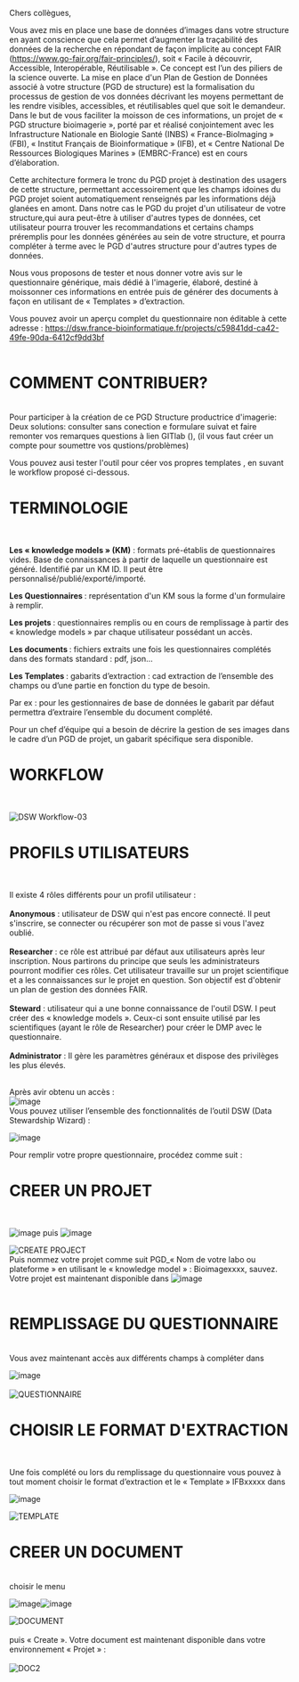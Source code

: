 Chers collègues,

Vous avez mis en place une base de données d’images dans votre structure en ayant conscience que cela permet d’augmenter la traçabilité des données de la recherche en répondant de façon implicite au concept FAIR (https://www.go-fair.org/fair-principles/), soit « Facile à découvrir, Accessible, Interopérable, Réutilisable ». Ce concept est l’un des piliers de la science ouverte. La mise en place d'un Plan de Gestion de Données associé à votre structure (PGD de structure) est la formalisation du processus de gestion de vos  données décrivant les moyens permettant de les rendre visibles, accessibles, et réutilisables quel que soit le demandeur.
Dans le but de vous faciliter la moisson de ces informations, un projet de « PGD structure bioimagerie », porté par et réalisé conjointement avec les Infrastructure Nationale en Biologie Santé (INBS) « France-BioImaging » (FBI), « Institut Français de Bioinformatique » (IFB), et « Centre National De Ressources Biologiques Marines » (EMBRC-France) est en cours d’élaboration.

Cette architecture formera le tronc du PGD projet à destination des usagers de cette structure, permettant accessoirement que les champs idoines du PGD projet soient automatiquement renseignés par les informations déjà glanées en amont. Dans notre cas le PGD du projet d'un utilisateur de votre structure,qui aura peut-être à utiliser d'autres types de données, cet utilisateur pourra trouver les recommandations et certains champs préremplis pour les données générées au sein de votre structure, et pourra compléter à terme avec le PGD d'autres structure pour d'autres types de données.

Nous vous proposons de tester et nous donner votre avis sur le questionnaire générique, mais dédié à l'imagerie, élaboré, destiné à moissonner ces informations en entrée puis de générer des documents à façon en utilisant de « Templates » d’extraction.

Vous pouvez avoir un aperçu complet du questionnaire non éditable à cette adresse : https://dsw.france-bioinformatique.fr/projects/c59841dd-ca42-49fe-90da-6412cf9dd3bf<br><br>

<h1><strong>COMMENT CONTRIBUER?</h1></strong><br>
Pour participer à la création de ce PGD Structure productrice d'imagerie:<br>  
Deux solutions: consulter sans conection e formulare suivat et faire remonter vos remarques questions à lien GITlab (), (il vous faut créer un compte pour soumettre vos qustions/problèmes) <br>  

Vous pouvez ausi tester l'outil pour céer vos propres templates , en suvant le workflow proposé ci-dessous.<br>  

<h1><strong>TERMINOLOGIE</h1></strong><br>

<strong>Les « knowledge models » (KM)</strong> : formats pré-établis de questionnaires vides. Base de connaissances à partir de laquelle un questionnaire est généré. Identifié par un KM ID. Il peut être personnalisé/publié/exporté/importé.

<strong>Les Questionnaires </strong> : représentation d'un KM sous la forme d'un formulaire à remplir.

<strong> Les projets </strong> : questionnaires remplis ou en cours de remplissage à partir des « knowledge models » par chaque utilisateur possédant un accès.

<strong>Les documents </strong> : fichiers extraits une fois les questionnaires complétés dans des formats standard : pdf, json…

<strong>Les Templates </strong> : gabarits d’extraction : cad extraction de l’ensemble des champs ou d’une partie en fonction du type de besoin.

Par ex : pour les gestionnaires de base de données le gabarit par défaut permettra d’extraire l’ensemble du document complété.

Pour un chef d’équipe qui a besoin de décrire la gestion de ses images dans le cadre d’un PGD de projet, un gabarit spécifique sera disponible.

<h1><strong>WORKFLOW</h1></strong><br>

![DSW Workflow-03](https://user-images.githubusercontent.com/84018042/117858359-1c032380-b28e-11eb-94ec-167659eaa82c.png)

<h1><strong>PROFILS UTILISATEURS</h1></strong><br>

Il existe 4 rôles différents pour un profil utilisateur :<br>   
<strong>Anonymous</strong> : utilisateur de DSW qui n'est pas encore connecté. Il peut s'inscrire, se connecter ou récupérer son mot de passe si vous l'avez oublié.<br><br>
<strong>Researcher</strong> : ce rôle est attribué par défaut aux utilisateurs après leur inscription. Nous partirons du principe que seuls les administrateurs pourront modifier ces rôles. Cet utilisateur travaille sur un projet scientifique et a les connaissances sur le projet en question. Son objectif est d'obtenir un plan de gestion des données
               FAIR.<br>    
<strong>Steward</strong> : utilisateur qui a une bonne connaissance de l'outil DSW. I peut créer  des « knowledge models ». Ceux-ci sont ensuite utilisé par les scientifiques (ayant le rôle de Researcher) pour créer le DMP avec le questionnaire.<br><br>
<strong>Administrator</strong> : Il gère les paramètres généraux et dispose des privilèges les plus élevés.<br><br>  
   

Après avir obtenu un accès :  <br>
![image](https://user-images.githubusercontent.com/19286219/115886454-3b5a1e00-a451-11eb-97f9-542e76f85d6d.png)<br>
Vous pouvez utiliser l’ensemble des fonctionnalités de l’outil DSW (Data Stewardship Wizard) :

![image](https://user-images.githubusercontent.com/19286219/115886496-457c1c80-a451-11eb-9d30-aaa4eacc82c1.png)

Pour remplir votre propre questionnaire, procédez comme suit :<br>

<h1><strong>CREER UN PROJET</h1></strong><br>

![image](https://user-images.githubusercontent.com/19286219/115886648-6d6b8000-a451-11eb-850c-357b62142269.png) puis ![image](https://user-images.githubusercontent.com/19286219/115886669-74928e00-a451-11eb-88f9-777cbc12be9c.png)

![CREATE PROJECT](https://user-images.githubusercontent.com/84018042/117863476-1a3c5e80-b294-11eb-82a8-ea8b803de1fd.png)<br>
Puis nommez votre projet comme suit PGD_« Nom de votre labo ou plateforme » en utilisant le « knowledge model » : Bioimagexxxx, sauvez.
Votre projet est maintenant disponible dans ![image](https://user-images.githubusercontent.com/19286219/115886735-8411d700-a451-11eb-9337-ea85e8962af3.png)<br><br>

<h1><strong>REMPLISSAGE DU QUESTIONNAIRE</h1></strong><br>
Vous avez maintenant accès aux différents champs à compléter dans

![image](https://user-images.githubusercontent.com/19286219/115886786-8ecc6c00-a451-11eb-9f2e-a8db285a66a3.png)<br><br>
![QUESTIONNAIRE](https://user-images.githubusercontent.com/84018042/117865418-3d680d80-b296-11eb-8657-aca5c4352c6a.png)

<h1><strong>CHOISIR LE FORMAT D'EXTRACTION</h1></strong><br>

Une fois complété ou lors du remplissage du questionnaire vous pouvez à tout moment choisir le format d’extraction et le « Template » IFBxxxxx dans 

![image](https://user-images.githubusercontent.com/19286219/115886841-9f7ce200-a451-11eb-881a-5adc397d6546.png)

![TEMPLATE](https://user-images.githubusercontent.com/84018042/117865787-9df74a80-b296-11eb-8e1c-3ff70c419b0f.png)

<h1><strong>CREER UN DOCUMENT</h1></strong><br>
choisir le menu 

![image](https://user-images.githubusercontent.com/19286219/115886914-b0c5ee80-a451-11eb-9f47-1f11efb9d600.png)![image](https://user-images.githubusercontent.com/19286219/115886934-b4597580-a451-11eb-8171-0dcf8e057c92.png)

![DOCUMENT](https://user-images.githubusercontent.com/84018042/117866038-f3335c00-b296-11eb-9ff2-2006c3fd7568.png)<br><br>
puis « Create ». Votre document est maintenant disponible dans votre environnement « Projet » : <br><br>
![DOC2](https://user-images.githubusercontent.com/84018042/117866324-4c02f480-b297-11eb-9afc-06593d5f897f.png)

